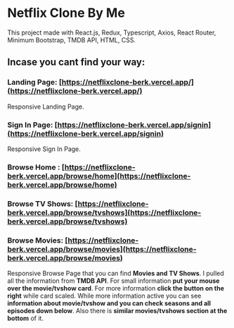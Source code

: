 # Netflix Clone By Me

This project made with React.js, Redux, Typescript, Axios, React Router, Minimum Bootstrap, TMDB API, HTML, CSS.


## Incase you cant find your way:

### Landing Page: [https://netflixclone-berk.vercel.app/](https://netflixclone-berk.vercel.app/)

Responsive Landing Page.

### Sign In Page: [https://netflixclone-berk.vercel.app/signin](https://netflixclone-berk.vercel.app/signin)

Responsive Sign In Page.

### Browse Home : [https://netflixclone-berk.vercel.app/browse/home](https://netflixclone-berk.vercel.app/browse/home)
### Browse TV Shows: [https://netflixclone-berk.vercel.app/browse/tvshows](https://netflixclone-berk.vercel.app/browse/tvshows)
### Browse Movies: [https://netflixclone-berk.vercel.app/browse/movies](https://netflixclone-berk.vercel.app/browse/movies)

Responsive Browse Page that you can find **Movies and TV Shows**. 
I pulled all the information from **TMDB API**.
For small information **put your mouse over the movie/tvshow card**.
For more information **click the button on the right** while card scaled.
While more information active you can see **information about movie/tvshow and you can check seasons and all episodes down below**.
Also there is **similar movies/tvshows section at the bottom** of it.
